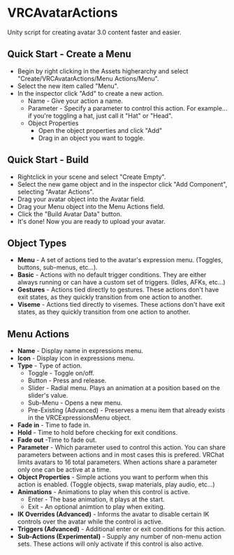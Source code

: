 # VRCAvatarActions
Unity script for creating avatar 3.0 content faster and easier.

## Quick Start - Create a Menu

- Begin by right clicking in the Assets higherarchy and select "Create/VRCAvatarActions/Menu Actions/Menu".
- Select the new item called "Menu".
- In the inspector click "Add" to create a new action.
	- Name - Give your action a name.
	- Parameter - Specify a parameter to control this action.  For example... if you're toggling a hat, just call it "Hat" or "Head".
	- Object Properties
		- Open the object properties and click "Add"
		- Drag in an object you want to toggle.
		
## Quick Start - Build

- Rightclick in your scene and select "Create Empty".
- Select the new game object and in the inspector click "Add Component", selecting "Avatar Actions".
- Drag your avatar object into the Avatar field.
- Drag your Menu object into the Menu Actions field.
- Click the "Build Avatar Data" button.
- It's done! Now you are ready to upload your avatar.

## Object Types
- **Menu** - A set of actions tied to the avatar's expression menu.  (Toggles, buttons, sub-menus, etc...).
- **Basic** - Actions with no default trigger conditions.  They are either always running or can have a custom set of triggers. (Idles, AFKs, etc...)
- **Gestures** - Actions tied directly to gestures.  These actions don't have exit states, as they quickly transition from one action to another.
- **Viseme** - Actions tied directly to visemes.  These actions don't have exit states, as they quickly transition from one action to another.

## Menu Actions ##
- **Name** - Display name in expressions menu.
- **Icon** - Display icon in expressions menu.
- **Type** - Type of action.
	- Toggle - Toggle on/off.
	- Button - Press and release.
	- Slider - Radial menu.  Plays an animation at a position based on the slider's value.
	- Sub-Menu - Opens a new menu.
	- Pre-Existing (Advanced) - Preserves a menu item that already exists in the VRCExpressionsMenu object.
- **Fade in** - Time to fade in.
- **Hold** - Time to hold before checking for exit conditions.
- **Fade out** -Time to fade out.
- **Parameter** - Which parameter used to control this action. You can share parameters between actions and in most cases this is prefered.  VRChat limits avatars to 16 total parameters.  When actions share a parameter only one can be active at a time.
- **Object Properties** - Simple actions you want to perform when this action is enabled.  (Toggle objects, swap materials, play audio, etc...)
- **Animations** - Animations to play when this control is active.
	- Enter - The base animation, it plays at the start.
	- Exit - An optional animtion to play when exiting.
- **IK Overrides (Advanced)** - Informs the avatar to disable certain IK controls over the avatar while the control is active.
- **Triggers (Advanced)** - Additional enter or exit conditions for this action.
- **Sub-Actions (Experimental)** - Supply any number of non-menu action sets.  These actions will only activate if this control is also active.
